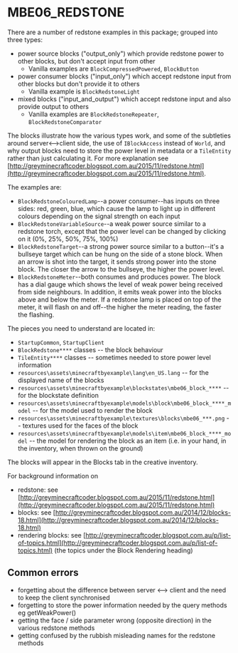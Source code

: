 # MBE06_REDSTONE

There are a number of redstone examples in this package; grouped into three types:

* power source blocks ("output_only") which provide redstone power to other blocks, but don't accept input from other
    * Vanilla examples are `BlockCompressedPowered`, `BlockButton`
* power consumer blocks ("input_only") which accept redstone input from other blocks but don't provide it to others
    * Vanilla example is `BlockRedstoneLight`
* mixed blocks ("input_and_output") which accept redstone input and also provide output to others
    * Vanilla examples are `BlockRedstoneRepeater`, `BlockRedstoneComparator`

The blocks illustrate how the various types work, and some of the subtleties around server<-->client side, the use of `IBlockAccess` instead of `World`, and why output blocks need to store the power level in metadata or a `TileEntity` rather than just calculating it. For more explanation see [http://greyminecraftcoder.blogspot.com.au/2015/11/redstone.html](http://greyminecraftcoder.blogspot.com.au/2015/11/redstone.html).

The examples are:

* `BlockRedstoneColouredLamp`--a power consumer--has inputs on three sides: red, green, blue, which cause the lamp to light up in different colours depending on the signal strength on each input
* `BlockRedstoneVariableSource`--a weak power source similar to a redstone torch, except that the power level can be changed by clicking on it (0%, 25%, 50%, 75%, 100%)
* `BlockRedstoneTarget`--a strong power source similar to a button--it's a bullseye target which can be hung on the side of a stone block. When an arrow is shot into the target, it sends strong power into the stone block. The closer the arrow to the bullseye, the higher the power level.
* `BlockRedstoneMeter`--both consumes and produces power. The block has a dial gauge which shows the level of weak power being received from side neighbours. In addition, it emits weak power into the blocks above and below the meter. If a redstone lamp is placed on top of the meter, it will flash on and off--the higher the meter reading, the faster the flashing.

The pieces you need to understand are located in:

* `StartupCommon`, `StartupClient`
* `BlockRedstone****` classes -- the block behaviour
* `TileEntity****` classes -- sometimes needed to store power level information
* `resources\assets\minecraftbyexample\lang\en_US.lang` -- for the displayed name of the blocks
* `resources\assets\minecraftbyexample\blockstates\mbe06_block_****` -- for the blockstate definition
* `resources\assets\minecraftbyexample\models\block\mbe06_block_****_model` -- for the model used to render the block
* `resources\assets\minecraftbyexample\textures\blocks\mbe06_***.png` -- textures used for the faces of the block
* `resources\assets\minecraftbyexample\models\item\mbe06_block_****_model` -- the model for rendering the block as an item (i.e. in your hand, in the inventory, when thrown on the ground)

The blocks will appear in the Blocks tab in the creative inventory.

For background information on
* redstone: see [http://greyminecraftcoder.blogspot.com.au/2015/11/redstone.html](http://greyminecraftcoder.blogspot.com.au/2015/11/redstone.html)
* blocks: see [http://greyminecraftcoder.blogspot.com.au/2014/12/blocks-18.html](http://greyminecraftcoder.blogspot.com.au/2014/12/blocks-18.html)
* rendering blocks: see [http://greyminecraftcoder.blogspot.com.au/p/list-of-topics.html](http://greyminecraftcoder.blogspot.com.au/p/list-of-topics.html) (the topics under the Block Rendering heading)

## Common errors

* forgetting about the difference between server <--> client and the need to keep the client synchronised
* forgetting to store the power information needed by the query methods eg getWeakPower()
* getting the face / side parameter wrong (opposite direction) in the various redstone methods
* getting confused by the rubbish misleading names for the redstone methods
